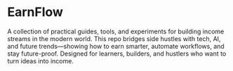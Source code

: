 # EarnFlow
A collection of practical guides, tools, and experiments for building income streams in the modern world. This repo bridges side hustles with tech, AI, and future trends—showing how to earn smarter, automate workflows, and stay future-proof. Designed for learners, builders, and hustlers who want to turn ideas into income.
